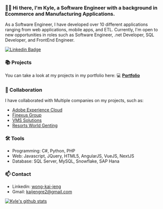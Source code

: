 ### 🙋‍♂️ Hi there, I'm Kyle, a Software Engineer with a background in Ecommerce and Manufacturing Applications. 

As a Software Engineer, I have developed over 10 different applications ranging from web applications, mobile apps, and ETL. 
Currently, I'm open to new opportunities in roles such as Software Engineer, .net Developer, SQL Developer, and FrontEnd Engineer.

[![Linkedin Badge](https://img.shields.io/badge/-wkj-blue?style=flat&logo=Linkedin&logoColor=white&link=https://www.linkedin.com/in/wong-kai-jeng/)](https://www.linkedin.com/in/wong-kai-jeng/)


### 📚 Projects

You can take a look at my projects in my portfolio here: 💻 **[Portfolio](https://github.com/KyleWong613/KJSite/blob/main/README.md)**

### 👯 Collaboration

I have collaborated with Multiple companies on my projects, such as:
- [Adobe Experience Cloud](https://business.adobe.com/sg/products/experience-manager/adobe-experience-manager.html)
- [Finexus Group](https://www.finexusgroup.com/) 
- [VMS Solutions](https://www.vms-solutions.com/en/index.php)
- [Resorts World Genting](https://www.rwgenting.com/)

### 🛠️ Tools

- Programming: C#, Python, PHP
- Web: Javascript, JQuery, HTML5, AngularJS, VueJS, NextJS
- Database: SQL Server, MySQL, Snowflake, SAP Hana

### 📫 Contact
- Linkedin: [wong-kai-jeng](https://www.linkedin.com/in/wong-kai-jeng/)
- Gmail: kaijengre2@gmail.com

[![Kyle's github stats](https://github-readme-stats.vercel.app/api?username=kylewong613&count_private=true&show_icons=true&hide=contribs,issues)](https://github.com/anuraghazra/github-readme-stats)



<!--
**KyleWong613/KyleWong613** is a ✨ _special_ ✨ repository because its `README.md` (this file) appears on your GitHub profile.

Here are some ideas to get you started:

- 🔭 I’m currently working on ...
- 🌱 I’m currently learning ...
- 👯 I’m looking to collaborate on ...
- 🤔 I’m looking for help with ...
- 💬 Ask me about ...
- 📫 How to reach me: ...
- 😄 Pronouns: ...
- ⚡ Fun fact: ...
-->
